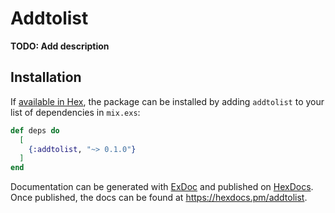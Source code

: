 # Addtolist

**TODO: Add description**

## Installation

If [available in Hex](https://hex.pm/docs/publish), the package can be installed
by adding `addtolist` to your list of dependencies in `mix.exs`:

```elixir
def deps do
  [
    {:addtolist, "~> 0.1.0"}
  ]
end
```

Documentation can be generated with [ExDoc](https://github.com/elixir-lang/ex_doc)
and published on [HexDocs](https://hexdocs.pm). Once published, the docs can
be found at <https://hexdocs.pm/addtolist>.

